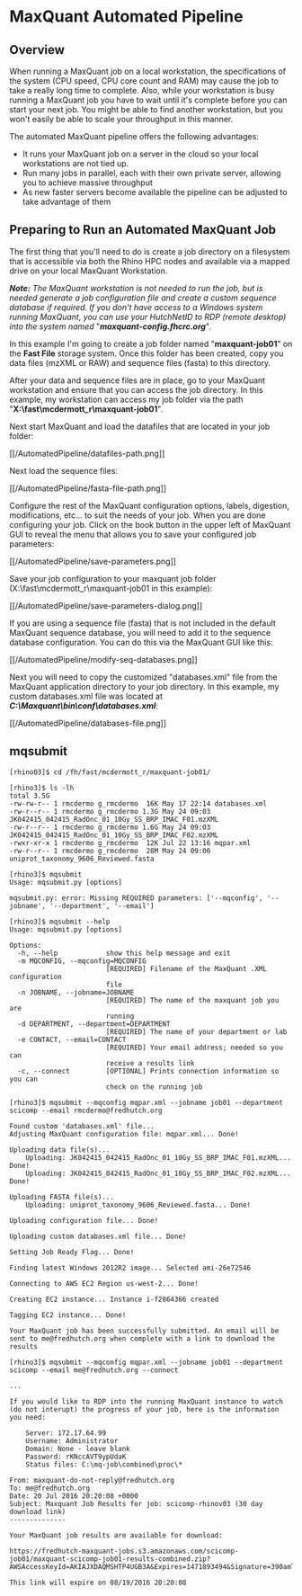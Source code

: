 # MaxQuant Automated Pipeline

## Overview 

When running a MaxQuant job on a local workstation, the specifications of the system (CPU speed, CPU core count and RAM) may cause the job to take a really long time to complete. Also, while your workstation is busy running a MaxQuant job you have to wait until it's complete before you can start your next job. You might be able to find another workstation, but you won't easily be able to scale your throughput in this manner. 

The automated MaxQuant pipeline offers the following advantages:

- It runs your MaxQuant job on a server in the cloud so your local workstations are not tied up.
- Run many jobs in parallel, each with their own private server, allowing you to achieve massive throughput
- As new faster servers become available the pipeline can be adjusted to take advantage of them


## Preparing to Run an Automated MaxQuant Job

The first thing that you'll need to do is create a job directory on a filesystem that is accessible via both the Rhino HPC nodes and available via a mapped drive on your local MaxQuant Workstation.

***Note:*** *The MaxQuant workstation is not needed to run the job, but is needed generate a job configuration file and create a custom sequence database if required. If you don't have access to a Windows system running MaxQuant, you can use your HutchNetID to RDP (remote desktop) into the system named* "***maxquant-config.fhcrc.org***".

In this example I'm going to create a job folder named "**maxquant-job01**" on the **Fast File** storage system. Once this folder has been created, copy you data files (mzXML or RAW) and sequence files (fasta) to this directory.

After your data and sequence files are in place, go to your MaxQuant workstation and ensure that you can access the job directory. In this example, my workstation can access my job folder via the path "**X:\fast\mcdermott_r\maxquant-job01**".

Next start MaxQuant and load the datafiles that are located in your job folder:

[[/AutomatedPipeline/datafiles-path.png]] 


Next load the sequence files:

[[/AutomatedPipeline/fasta-file-path.png]]

Configure the rest of the MaxQuant configuration options, labels, digestion, modifications, etc... to suit the needs of your job. When you are done configuring your job. Click on the book button in the upper left of MaxQuant GUI to reveal the menu that allows you to save your configured job parameters:

[[/AutomatedPipeline/save-parameters.png]]

Save your job configuration to your maxquant job folder (X:\fast\mcdermott_r\maxquant-job01 in this example):

[[/AutomatedPipeline/save-parameters-dialog.png]]


If you are using a sequence file (fasta) that is not included in the default MaxQuant sequence database, you will need to add it to the sequence database configuration. You can do this via the MaxQuant GUI like this:

[[/AutomatedPipeline/modify-seq-databases.png]]

Next you will need to copy the customized "databases.xml" file from the MaxQuant application directory to your job directory. In this example, my custom databases.xml file was located at ***C:\Maxquant\bin\conf\databases.xml***: 

[[/AutomatedPipeline/databases-file.png]]

## mqsubmit


```
[rhino03]$ cd /fh/fast/mcdermott_r/maxquant-job01/

[rhino3]$ ls -lh
total 3.5G
-rw-rw-r-- 1 rmcdermo g_rmcdermo  16K May 17 22:14 databases.xml
-rw-r--r-- 1 rmcdermo g_rmcdermo 1.3G May 24 09:03 JK042415_042415_RadOnc_01_10Gy_SS_BRP_IMAC_F01.mzXML
-rw-r--r-- 1 rmcdermo g_rmcdermo 1.6G May 24 09:03 JK042415_042415_RadOnc_01_10Gy_SS_BRP_IMAC_F02.mzXML
-rwxr-xr-x 1 rmcdermo g_rmcdermo  12K Jul 22 13:16 mqpar.xml
-rw-r--r-- 1 rmcdermo g_rmcdermo  28M May 24 09:06 uniprot_taxonomy_9606_Reviewed.fasta

```


```
[rhino3]$ mqsubmit
Usage: mqsubmit.py [options]

mqsubmit.py: error: Missing REQUIRED parameters: ['--mqconfig', '--jobname', '--department', '--email']
```

```
[rhino3]$ mqsubmit --help
Usage: mqsubmit.py [options]

Options:
  -h, --help            show this help message and exit
  -m MQCONFIG, --mqconfig=MQCONFIG
                        [REQUIRED] Filename of the MaxQuant .XML configuration
                        file
  -n JOBNAME, --jobname=JOBNAME
                        [REQUIRED] The name of the maxquant job you are
                        running
  -d DEPARTMENT, --department=DEPARTMENT
                        [REQUIRED] The name of your department or lab
  -e CONTACT, --email=CONTACT
                        [REQUIRED] Your email address; needed so you can
                        receive a results link
  -c, --connect         [OPTIONAL] Prints connection information so you can
                        check on the running job
```

```
[rhino3]$ mqsubmit --mqconfig mqpar.xml --jobname job01 --department scicomp --email rmcdermo@fredhutch.org 
```

```
Found custom 'databases.xml' file...
Adjusting MaxQuant configuration file: mqpar.xml... Done!

Uploading data file(s)...
	Uploading: JK042415_042415_RadOnc_01_10Gy_SS_BRP_IMAC_F01.mzXML... Done!
	Uploading: JK042415_042415_RadOnc_01_10Gy_SS_BRP_IMAC_F02.mzXML... Done!

Uploading FASTA file(s)...
	Uploading: uniprot_taxonomy_9606_Reviewed.fasta... Done!

Uploading configuration file... Done!

Uploading custom databases.xml file... Done!

Setting Job Ready Flag... Done!

Finding latest Windows 2012R2 image... Selected ami-26e72546

Connecting to AWS EC2 Region us-west-2... Done!

Creating EC2 instance... Instance i-f2864366 created

Tagging EC2 instance... Done!

Your MaxQuant job has been successfully submitted. An email will be sent to me@fredhutch.org when complete with a link to download the results
```

```
[rhino3]$ mqsubmit --mqconfig mqpar.xml --jobname job01 --department scicomp --email me@fredhutch.org --connect
```

```
...

If you would like to RDP into the running MaxQuant instance to watch (do not interupt) the progress of your job, here is the information you need:
	
    Server: 172.17.64.99
    Username: Administrator
    Domain: None - leave blank
    Password: rKNccAVT9ypUdaK
    Status files: C:\mq-job\combined\proc\*
```

```
From: maxquant-do-not-reply@fredhutch.org
To: me@fredhutch.org
Date: 20 Jul 2016 20:20:08 +0000
Subject: Maxquant Job Results for job: scicomp-rhinov03 (30 day download link)
--------------

Your MaxQuant job results are available for download:

https://fredhutch-maxquant-jobs.s3.amazonaws.com/scicomp-job01/maxquant-scicomp-job01-results-combined.zip?AWSAccessKeyId=AKIAJXDAQMSHTP4UGB3A&Expires=1471893494&Signature=390amTOrCli6mxne54x5POPy07c%3D

This link will expire on 08/19/2016 20:20:08
```